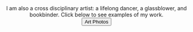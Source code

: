 <center>
I am also a cross disciplinary artist: a lifelong dancer, a glassblower, and bookbinder. Click below to see examples of my work. 
</center>

<center>
<button onclick="location.href='https://isabelle-goldstein.github.io/artpage.html'">Art Photos</button>
</center>
